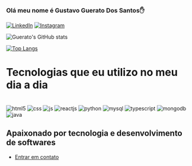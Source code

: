 ### Olá meu nome é Gustavo Guerato Dos Santos✋

[![LinkedIn](https://img.shields.io/badge/LinkedIn-0077B5?style=for-the-badge&logo=linkedin&logoColor=white)](https://www.linkedin.com/in/gustavo-guerato-6b8403259/)
[![Instagram](https://img.shields.io/badge/Instagram-E4405F?style=for-the-badge&logo=instagram&logoColor=white)](https://www.instagram.com/gueratogustavo/)

![Guerato's GitHub stats](https://github-readme-stats.vercel.app/api?username=gustavoguerato&show_icons=true&theme=dracula)

[![Top Langs](https://github-readme-stats.vercel.app/api/top-langs/?username=gustavoguerato)](https://github.com/gustavoguerato/github-readme-stats)

# Tecnologias que eu utilizo no meu dia a dia
<div style='display: inline_block'><br/>
  <img align='center' alt='html5' src='https://img.shields.io/badge/HTML5-E34F26?style=for-the-badge&logo=html5&logoColor=white'/>
   <img align='center' alt='css' src='https://img.shields.io/badge/CSS3-1572B6?style=for-the-badge&logo=css3&logoColor=white'/>
    <img align='center' alt='js' src='https://img.shields.io/badge/JavaScript-323330?style=for-the-badge&logo=javascript&logoColor=F7DF1E'/>
     <img align='center' alt='reactjs' src='https://img.shields.io/badge/React-20232A?style=for-the-badge&logo=react&logoColor=61DAFB'/>
      <img align='center' alt='python' src='https://img.shields.io/badge/Python-14354C?style=for-the-badge&logo=python&logoColor=white'/>
       <img align='center' alt='mysql' src='https://img.shields.io/badge/MySQL-00000F?style=for-the-badge&logo=mysql&logoColor=white'/>
        <img align='center' alt='typescript' src='https://img.shields.io/badge/TypeScript-007ACC?style=for-the-badge&logo=typescript&logoColor=white'/>
         <img align='center' alt='mongodb' src='https://img.shields.io/badge/MongoDB-4EA94B?style=for-the-badge&logo=mongodb&logoColor=white'/>
          <img align='center' alt='java' src='https://img.shields.io/badge/Java-ED8B00?style=for-the-badge&logo=openjdk&logoColor=white'/>
</div>

## Apaixonado por tecnologia e desenvolvimento de softwares

- [Entrar em contato](mailto:guerato.gustavo@gmail.com)
